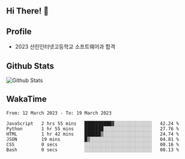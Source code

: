## Hi There! 👋

## Profile

-   2023 선린인터넷고등학교 소프트웨어과 합격

## Github Stats

![Github Stats](https://github-readme-stats.vercel.app/api/top-langs/?username=NY0510&theme=tokyonight&hide_border=true&layout=compact)

## WakaTime

<!--START_SECTION:waka-->

```text
From: 12 March 2023 - To: 19 March 2023

JavaScript   2 hrs 55 mins   ██████████▓░░░░░░░░░░░░░░   42.24 %
Python       1 hr 55 mins    ███████░░░░░░░░░░░░░░░░░░   27.76 %
HTML         1 hr 42 mins    ██████▒░░░░░░░░░░░░░░░░░░   24.74 %
JSON         19 mins         █▒░░░░░░░░░░░░░░░░░░░░░░░   04.81 %
CSS          0 secs          ░░░░░░░░░░░░░░░░░░░░░░░░░   00.16 %
Bash         0 secs          ░░░░░░░░░░░░░░░░░░░░░░░░░   00.13 %
```

<!--END_SECTION:waka-->
